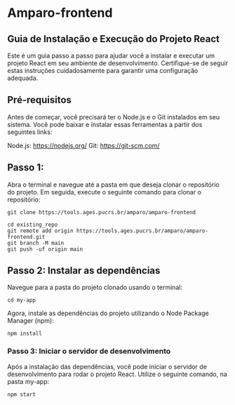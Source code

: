 # Amparo-frontend



## Guia de Instalação e Execução do Projeto React

Este é um guia passo a passo para ajudar você a instalar e executar um projeto React em seu ambiente de desenvolvimento. Certifique-se de seguir estas instruções cuidadosamente para garantir uma configuração adequada.

## Pré-requisitos

Antes de começar, você precisará ter o Node.js e o Git instalados em seu sistema. Você pode baixar e instalar essas ferramentas a partir dos seguintes links:

Node.js: https://nodejs.org/
Git: https://git-scm.com/

## Passo 1:

Abra o terminal e navegue até a pasta em que deseja clonar o repositório do projeto. Em seguida, execute o seguinte comando para clonar o repositório:

```
git clone https://tools.ages.pucrs.br/amparo/amparo-frontend
```

```
cd existing_repo
git remote add origin https://tools.ages.pucrs.br/amparo/amparo-frontend.git
git branch -M main
git push -uf origin main
```

## Passo 2: Instalar as dependências

Navegue para a pasta do projeto clonado usando o terminal:

```
cd my-app
```
Agora, instale as dependências do projeto utilizando o Node Package Manager (npm):

```
npm install
```

### Passo 3: Iniciar o servidor de desenvolvimento

Após a instalação das dependências, você pode iniciar o servidor de desenvolvimento para rodar o projeto React. Utilize o seguinte comando, na pasta my-app:

```
npm start
```